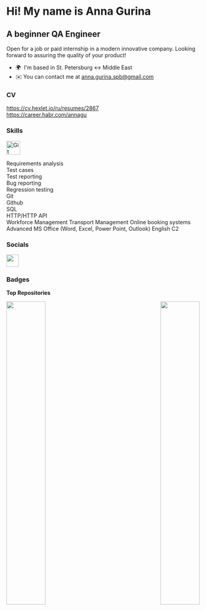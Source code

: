 Hi! My name is Anna Gurina
============================

A beginner QA Engineer
----------------------

Open for a job or paid internship in a modern innovative company. Looking forward to assuring the quality of your product!

* 🌍  I'm based in St. Petersburg <-> Middle East
* ✉️  You can contact me at [anna.gurina.spb@gmail.com](mailto:anna.gurina.spb@gmail.com)

### CV

https://cv.hexlet.io/ru/resumes/2867  
https://career.habr.com/annagu

### Skills


<p align="left">
<a href="https://git-scm.com/" target="_blank" rel="noreferrer"><img src="https://raw.githubusercontent.com/danielcranney/readme-generator/main/public/icons/skills/git-colored.svg" width="36" height="36" alt="Git" /></a>
</p>

Requirements analysis  
Test cases  
Test reporting  
Bug reporting  
Regression testing  
Git  
Github  
SQL  
HTTP/HTTP API  
Workforce Management
Transport Management
Online booking systems 
Advanced MS Office (Word, Excel, Power Point, Outlook)
English C2

### Socials

<p align="left"> <a href="https://www.github.com/AnnaGurina" target="_blank" rel="noreferrer"> <picture> <source media="(prefers-color-scheme: dark)" srcset="https://raw.githubusercontent.com/danielcranney/readme-generator/main/public/icons/socials/github-dark.svg" /> <source media="(prefers-color-scheme: light)" srcset="https://raw.githubusercontent.com/danielcranney/readme-generator/main/public/icons/socials/github.svg" /> <img src="https://raw.githubusercontent.com/danielcranney/readme-generator/main/public/icons/socials/github.svg" width="32" height="32" /> </picture> </a></p>

### Badges

<b>Top Repositories</b>

<div width="100%" align="center"><a href="https://github.com/AnnaGurina/qa-engineer-project-84" align="left"><img align="left" width="45%" src="https://github-readme-stats.vercel.app/api/pin/?username=AnnaGurina&repo=qa-engineer-project-84&title_color=0891b2&text_color=ffffff&icon_color=0891b2&bg_color=1c1917&hide_border=true&locale=en" /></a><a href="https://github.com/AnnaGurina/qa-engineer-project-85" align="right"><img align="right" width="45%" src="https://github-readme-stats.vercel.app/api/pin/?username=AnnaGurina&repo=qa-engineer-project-85&title_color=0891b2&text_color=ffffff&icon_color=0891b2&bg_color=1c1917&hide_border=true&locale=en" /></a></div><br /><br /><br /><br /><br /><br /><br />
